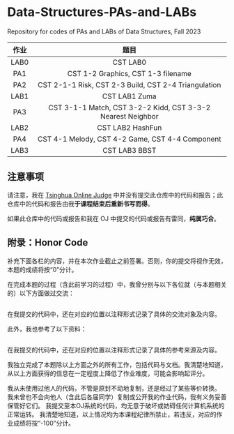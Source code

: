# Data-Structures-PAs-and-LABs

Repository for codes of PAs and LABs of Data Structures, Fall 2023

| 作业 |                            题目                             |
| :--: | :---------------------------------------------------------: |
| LAB0 |                          CST LAB0                           |
| PA1  |             CST 1-2 Graphics, CST 1-3 filename              |
| PA2  |    CST 2-1-1 Risk, CST 2-3 Build, CST 2-4 Triangulation     |
| LAB1 |                        CST LAB1 Zuma                        |
| PA3  | CST 3-1-1 Match, CST 3-2-2 Kidd, CST 3-3-2 Nearest Neighbor |
| LAB2 |                      CST LAB2 HashFun                       |
| PA4  |       CST 4-1 Melody, CST 4-2 Game, CST 4-4 Component       |
| LAB3 |                        CST LAB3 BBST                        |

## 注意事项

请注意，我在 [Tsinghua Online Judge](https://dsa.cs.tsinghua.edu.cn/oj/) 中并没有提交此仓库中的代码和报告；此仓库中的代码和报告由我**于课程结束后重新书写而得**。

如果此仓库中的代码或报告和我在 OJ 中提交的代码或报告有雷同，**纯属巧合**。

## 附录：Honor Code

补充下面各栏的内容，并在本次作业截止之前签署。否则，你的提交将视作无效，本题的成绩将按“0”分计。

在完成本题的过程（含此前学习的过程）中，我曾分别与以下各位就（与本题相关的）以下方面做过交流：

```

```

在我提交的代码中，还在对应的位置以注释形式记录了具体的交流对象及内容。

此外，我也参考了以下资料：

```
```

在我提交的代码中，还在对应的位置以注释形式记录了具体的参考来源及内容。

我独立完成了本题除以上方面之外的所有工作，包括代码与文档。我清楚地知道，从以上方面获得的信息在一定程度上降低了作业难度，可能会影响起评分。

我从未使用过他人的代码，不管是原封不动地复制，还是经过了某些等价转换。
我未曾也不会向他人（含此后各届同学）复制或公开我的作业代码，我有义务妥善保管好它们。
我提交至本OJ系统的代码，均无意于破坏或妨碍任何计算机系统的正常运转。
我清楚地知道，以上情况均为本课程纪律所禁止，若违反，对应的作业成绩将按“-100”分计。
